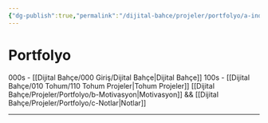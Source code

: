 ```yaml
---
{"dg-publish":true,"permalink":"/dijital-bahce/projeler/portfolyo/a-index/","title":"Portfolyo Index","tags":["tohum","index"],"noteIcon":"","created":"2025-03-22T13:41:06.732+03:00","updated":"2025-03-25T13:52:08.053+03:00"}
---
```



# Portfolyo

000s - [[Dijital Bahçe/000 Giriş/Dijital Bahçe\|Dijital Bahçe]]
100s - [[Dijital Bahçe/010 Tohum/110 Tohum Projeler\|Tohum Projeler]]
[[Dijital Bahçe/Projeler/Portfolyo/b-Motivasyon\|Motivasyon]] && [[Dijital Bahçe/Projeler/Portfolyo/c-Notlar\|Notlar]]


---



